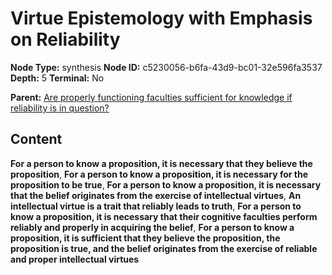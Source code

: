 # Virtue Epistemology with Emphasis on Reliability

**Node Type:** synthesis
**Node ID:** c5230056-b6fa-43d9-bc01-32e596fa3537
**Depth:** 5
**Terminal:** No

**Parent:** [Are properly functioning faculties sufficient for knowledge if reliability is in question?](are-properly-functioning-faculties-sufficient-for-knowledge-if-reliability-is-in-question-antithesis-08d926a7-7bbc-4164-b671-444781b69aa7.md)

## Content

**For a person to know a proposition, it is necessary that they believe the proposition**, **For a person to know a proposition, it is necessary for the proposition to be true**, **For a person to know a proposition, it is necessary that the belief originates from the exercise of intellectual virtues**, **An intellectual virtue is a trait that reliably leads to truth**, **For a person to know a proposition, it is necessary that their cognitive faculties perform reliably and properly in acquiring the belief**, **For a person to know a proposition, it is sufficient that they believe the proposition, the proposition is true, and the belief originates from the exercise of reliable and proper intellectual virtues**
